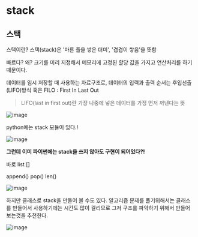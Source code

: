 # stack
## 스택


스택이란?
스택(stack)은 '마른 풀을 쌓은 더미', '겹겹이 쌓음'을 뜻함

빠르다? 왜?
크기를 미리 지정해서 메모리에 고정된 할당 값을 가지고 연산처리를 하기 때문이다.

데이터를 임시 저장할 때 사용하는 자료구조로, 데이터의 입력과 출력 순서는 후입선출(LIFO)방식 혹은 FILO : First In Last Out


> LIFO(last in first out)란 가장 나중에 넣은 데이터를 가정 먼저 꺼낸다는 뜻

![image](https://user-images.githubusercontent.com/78721108/144973917-a5546b25-2f8a-4371-95ea-58a6ffa51957.png)

python에는 stack 모듈이 있다.!

![image](https://user-images.githubusercontent.com/78721108/144974027-4ba00f41-9bf9-453a-8df0-db1925ccf3c5.png)

<b>그런데 이미 파이썬에는 stack을 쓰지 않아도 구현이 되어있다?!</b>

바로 list []

append()
pop()
len()

![image](https://user-images.githubusercontent.com/78721108/144974406-f946e72b-e896-4c21-afb6-863a13a841aa.png)

하지만 클래스로 stack을 만들어 볼 수도 있다.
알고리즘 문제를 풀기위해서는 클래스를 만들어서 사용하기에는 시간도 많이 걸리므로 그저 구조를 파악하기 위해서 만들어 보는것을 추천한다.

![image](https://user-images.githubusercontent.com/78721108/144974604-160b4875-be63-45fd-a991-8701324f26c8.png)
